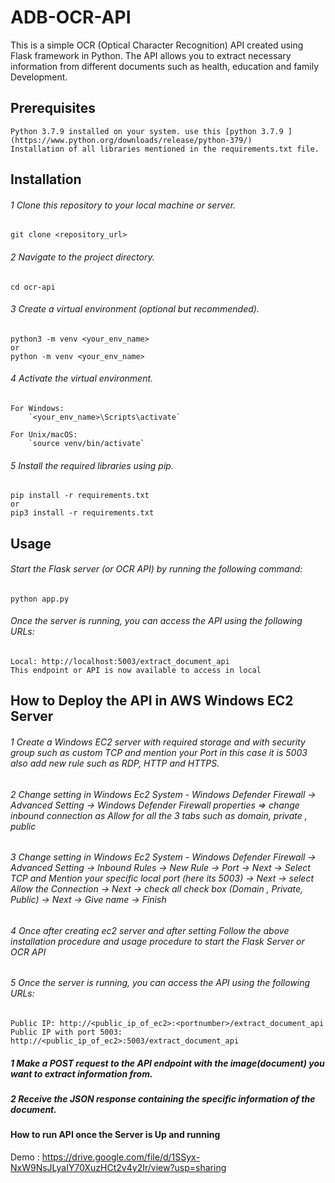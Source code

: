 # ADB-OCR-API
This is a simple OCR (Optical Character Recognition) API created using Flask framework in Python. The API allows you to extract necessary information from different documents such as health, education and family Development.

## **Prerequisites**
    Python 3.7.9 installed on your system. use this [python 3.7.9 ](https://www.python.org/downloads/release/python-379/)
    Installation of all libraries mentioned in the requirements.txt file.


## **Installation**
###### 1 Clone this repository to your local machine or server.
    git clone <repository_url>

###### 2 Navigate to the project directory.
    cd ocr-api

###### 3 Create a virtual environment (optional but recommended).
    python3 -m venv <your_env_name>
    or 
    python -m venv <your_env_name>
    
###### 4 Activate the virtual environment.
    For Windows:
        `<your_env_name>\Scripts\activate`
        
    For Unix/macOS:
        `source venv/bin/activate`
        
###### 5 Install the required libraries using pip.
    pip install -r requirements.txt
    or 
    pip3 install -r requirements.txt


## **Usage**
###### Start the Flask server (or OCR API) by running the following command:
    python app.py
    
###### Once the server is running, you can access the API using the following URLs:
    Local: http://localhost:5003/extract_document_api
    This endpoint or API is now available to access in local


## **How to Deploy the API in AWS Windows EC2 Server**
###### 1 Create a Windows EC2 server with required storage and with security group such as custom TCP and mention your Port in this case it is 5003 also add new rule such as RDP, HTTP and HTTPS.
###### 2 Change setting in Windows Ec2 System - Windows Defender Firewall -> Advanced Setting -> Windows Defender Firewall properties => change inbound connection as Allow for all the 3 tabs such as domain, private , public
###### 3 Change setting in Windows Ec2 System - Windows Defender Firewall -> Advanced Setting -> Inbound Rules -> New Rule -> Port -> Next -> Select TCP and Mention your specific local port (here its 5003) -> Next -> select Allow the Connection -> Next -> check all check box (Domain , Private, Public) -> Next -> Give name -> Finish
###### 4 Once after creating ec2 server and after setting  Follow the above installation procedure and usage procedure to start the Flask Server or OCR API
###### 5 Once the server is running, you can access the API using the following URLs:
    Public IP: http://<public_ip_of_ec2>:<portnumber>/extract_document_api
    Public IP with port 5003: http://<public_ip_of_ec2>:5003/extract_document_api


##### 1 Make a POST request to the API endpoint with the image(document) you want to extract information from.
##### 2 Receive the JSON response containing the specific information of the document.


#### **How to run API once the Server is Up and running**
Demo : https://drive.google.com/file/d/1SSyx-NxW9NsJLyaIY70XuzHCt2v4y2Ir/view?usp=sharing 
    
    
    
    
